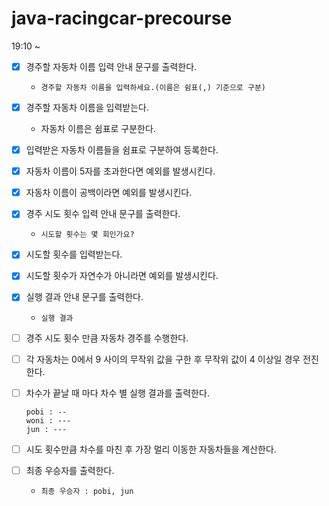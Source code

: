 # java-racingcar-precourse

19:10 ~

- [x] 경주할 자동차 이름 입력 안내 문구를 출력한다.
    - `경주할 자동차 이름을 입력하세요.(이름은 쉼표(,) 기준으로 구분)`


- [x] 경주할 자동차 이름을 입력받는다.
    - 자동차 이름은 쉼표로 구분한다.


- [x] 입력받은 자동차 이름들을 쉼표로 구분하여 등록한다.


- [x] 자동차 이름이 5자를 초과한다면 예외를 발생시킨다.


- [x] 자동차 이름이 공백이라면 예외를 발생시킨다.


- [x] 경주 시도 횟수 입력 안내 문구를 출력한다.
    - `시도할 횟수는 몇 회인가요?`


- [x] 시도할 횟수를 입력받는다.


- [x] 시도할 횟수가 자연수가 아니라면 예외를 발생시킨다.


- [x] 실행 결과 안내 문구를 출력한다.
    - `실행 결과`


- [ ] 경주 시도 횟수 만큼 자동차 경주를 수행한다.


- [ ] 각 자동차는 0에서 9 사이의 무작위 값을 구한 후 무작위 값이 4 이상일 경우 전진한다.


- [ ] 차수가 끝날 때 마다 차수 별 실행 결과를 출력한다.
  ```
  pobi : --
  woni : ---
  jun : --- 
  ```


- [ ] 시도 횟수만큼 차수를 마친 후 가장 멀리 이동한 자동차들을 계산한다.


- [ ] 최종 우승자를 출력한다.
    - `최종 우승자 : pobi, jun` 